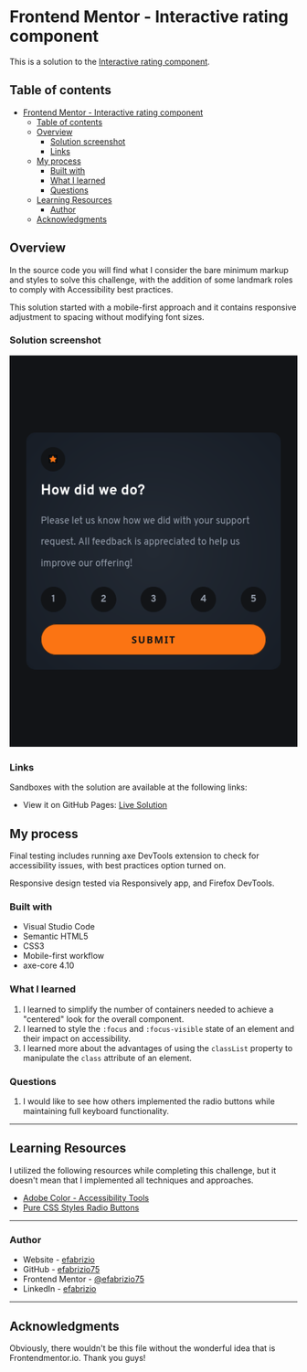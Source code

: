 # Frontend Mentor - Interactive rating component

This is a solution to the [Interactive rating component](https://www.frontendmentor.io/challenges/interactive-rating-component-koxpeBUmI).

## Table of contents

- [Frontend Mentor - Interactive rating component](#frontend-mentor---interactive-rating-component)
  - [Table of contents](#table-of-contents)
  - [Overview](#overview)
    - [Solution screenshot](#solution-screenshot)
    - [Links](#links)
  - [My process](#my-process)
    - [Built with](#built-with)
    - [What I learned](#what-i-learned)
    - [Questions](#questions)
  - [Learning Resources](#learning-resources)
    - [Author](#author)
  - [Acknowledgments](#acknowledgments)

## Overview

In the source code you will find what I consider the bare minimum markup and styles to solve this challenge, with the addition of some landmark roles to comply with Accessibility best practices.

This solution started with a mobile-first approach and it contains responsive adjustment to spacing without modifying font sizes.

### Solution screenshot

![Solution screenshot](./images/solution_01.png)

### Links

Sandboxes with the solution are available at the following links:

- View it on GitHub Pages: [Live Solution](https://efabrizio75.github.io/frontend-mentor-challenges/newbie/interactive-rating-component-main/)

## My process

Final testing includes running axe DevTools extension to check for accessibility issues, with best practices option turned on.

Responsive design tested via Responsively app, and Firefox DevTools.

### Built with

- Visual Studio Code
- Semantic HTML5
- CSS3
- Mobile-first workflow
- axe-core 4.10


### What I learned

1. I learned to simplify the number of containers needed to achieve a "centered" look for the overall component.
2. I learned to style the `:focus` and `:focus-visible` state of an element and their impact on accessibility.
3. I learned more about the advantages of using the `classList` property to manipulate the `class` attribute of an element.

### Questions

1. I would like to see how others implemented the radio buttons while maintaining full keyboard functionality.

---
## Learning Resources

I utilized the following resources while completing this challenge, but it doesn't mean that I implemented all techniques and approaches.

- [Adobe Color - Accessibility Tools](https://color.adobe.com/create/color-contrast-analyzer)
- [Pure CSS Styles Radio Buttons](https://moderncss.dev/pure-css-custom-styled-radio-buttons/)
---

### Author

- Website - [efabrizio](https://www.efabrizio.com)
- GitHub - [efabrizio75](https://github.com/efabrizio75)
- Frontend Mentor - [@efabrizio75](https://www.frontendmentor.io/profile/efabrizio75)
- LinkedIn - [efabrizio](https://www.linkedin.com/in/efabrizio/)
---

## Acknowledgments

Obviously, there wouldn't be this file without the wonderful idea that is Frontendmentor.io. Thank you guys!
